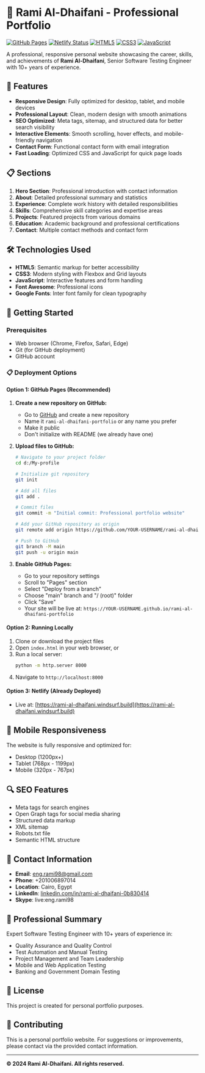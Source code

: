 # 🚀 Rami Al-Dhaifani - Professional Portfolio

[![GitHub Pages](https://img.shields.io/badge/GitHub%20Pages-Live-brightgreen)](https://your-username.github.io/rami-al-dhaifani-portfolio)
[![Netlify Status](https://api.netlify.com/api/v1/badges/your-site-id/deploy-status)](https://rami-al-dhaifani.windsurf.build)
[![HTML5](https://img.shields.io/badge/HTML5-E34F26?logo=html5&logoColor=white)](#)
[![CSS3](https://img.shields.io/badge/CSS3-1572B6?logo=css3&logoColor=white)](#)
[![JavaScript](https://img.shields.io/badge/JavaScript-F7DF1E?logo=javascript&logoColor=black)](#)

A professional, responsive personal website showcasing the career, skills, and achievements of **Rami Al-Dhaifani**, Senior Software Testing Engineer with 10+ years of experience.

## 🌟 Features

- **Responsive Design**: Fully optimized for desktop, tablet, and mobile devices
- **Professional Layout**: Clean, modern design with smooth animations
- **SEO Optimized**: Meta tags, sitemap, and structured data for better search visibility
- **Interactive Elements**: Smooth scrolling, hover effects, and mobile-friendly navigation
- **Contact Form**: Functional contact form with email integration
- **Fast Loading**: Optimized CSS and JavaScript for quick page loads

## 📋 Sections

1. **Hero Section**: Professional introduction with contact information
2. **About**: Detailed professional summary and statistics
3. **Experience**: Complete work history with detailed responsibilities
4. **Skills**: Comprehensive skill categories and expertise areas
5. **Projects**: Featured projects from various domains
6. **Education**: Academic background and professional certifications
7. **Contact**: Multiple contact methods and contact form

## 🛠 Technologies Used

- **HTML5**: Semantic markup for better accessibility
- **CSS3**: Modern styling with Flexbox and Grid layouts
- **JavaScript**: Interactive features and form handling
- **Font Awesome**: Professional icons
- **Google Fonts**: Inter font family for clean typography

## 🚀 Getting Started

### Prerequisites
- Web browser (Chrome, Firefox, Safari, Edge)
- Git (for GitHub deployment)
- GitHub account

### 📋 Deployment Options

#### Option 1: GitHub Pages (Recommended)
1. **Create a new repository on GitHub:**
   - Go to [GitHub](https://github.com) and create a new repository
   - Name it `rami-al-dhaifani-portfolio` or any name you prefer
   - Make it public
   - Don't initialize with README (we already have one)

2. **Upload files to GitHub:**
   ```bash
   # Navigate to your project folder
   cd d:/My-profile
   
   # Initialize git repository
   git init
   
   # Add all files
   git add .
   
   # Commit files
   git commit -m "Initial commit: Professional portfolio website"
   
   # Add your GitHub repository as origin
   git remote add origin https://github.com/YOUR-USERNAME/rami-al-dhaifani-portfolio.git
   
   # Push to GitHub
   git branch -M main
   git push -u origin main
   ```

3. **Enable GitHub Pages:**
   - Go to your repository settings
   - Scroll to "Pages" section
   - Select "Deploy from a branch"
   - Choose "main" branch and "/ (root)" folder
   - Click "Save"
   - Your site will be live at: `https://YOUR-USERNAME.github.io/rami-al-dhaifani-portfolio`

#### Option 2: Running Locally
1. Clone or download the project files
2. Open `index.html` in your web browser, or
3. Run a local server:
   ```bash
   python -m http.server 8000
   ```
4. Navigate to `http://localhost:8000`

#### Option 3: Netlify (Already Deployed)
- Live at: [https://rami-al-dhaifani.windsurf.build](https://rami-al-dhaifani.windsurf.build)

## 📱 Mobile Responsiveness

The website is fully responsive and optimized for:
- Desktop (1200px+)
- Tablet (768px - 1199px)
- Mobile (320px - 767px)

## 🔍 SEO Features

- Meta tags for search engines
- Open Graph tags for social media sharing
- Structured data markup
- XML sitemap
- Robots.txt file
- Semantic HTML structure

## 📧 Contact Information

- **Email**: eng.rami98@gmail.com
- **Phone**: +201006897014
- **Location**: Cairo, Egypt
- **LinkedIn**: [linkedin.com/in/rami-al-dhaifani-0b830414](https://linkedin.com/in/rami-al-dhaifani-0b830414)
- **Skype**: live:eng.rami98

## 🎯 Professional Summary

Expert Software Testing Engineer with 10+ years of experience in:
- Quality Assurance and Quality Control
- Test Automation and Manual Testing
- Project Management and Team Leadership
- Mobile and Web Application Testing
- Banking and Government Domain Testing

## 📄 License

This project is created for personal portfolio purposes.

## 🤝 Contributing

This is a personal portfolio website. For suggestions or improvements, please contact via the provided contact information.

---

**© 2024 Rami Al-Dhaifani. All rights reserved.**
